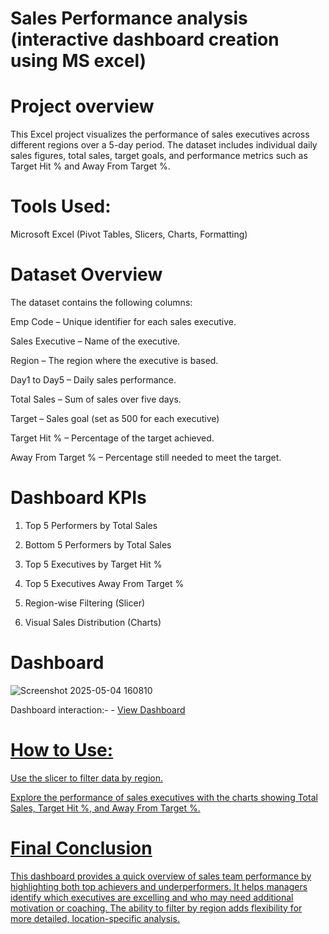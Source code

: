  # Sales Performance analysis (interactive dashboard creation using MS excel)

 # Project overview 
This Excel project visualizes the performance of sales executives across different regions over a 5-day period. The dataset includes individual daily sales figures, total sales, target goals, and performance metrics such as Target Hit % and Away From Target %.


# Tools Used: 

Microsoft Excel (Pivot Tables, Slicers, Charts, Formatting)


# Dataset Overview
The dataset contains the following columns:

Emp Code – Unique identifier for each sales executive.

Sales Executive – Name of the executive.

Region – The region where the executive is based.

Day1 to Day5 – Daily sales performance.

Total Sales – Sum of sales over five days.

Target – Sales goal (set as 500 for each executive)

Target Hit % – Percentage of the target achieved.

Away From Target % – Percentage still needed to meet the target.



# Dashboard KPIs 
1) Top 5 Performers by Total Sales

2) Bottom 5 Performers by Total Sales

3) Top 5 Executives by Target Hit %

4) Top 5 Executives Away From Target %

5) Region-wise Filtering (Slicer)

6) Visual Sales Distribution (Charts)


# Dashboard 
![Screenshot 2025-05-04 160810](https://github.com/user-attachments/assets/92b1eaa9-d658-4c4e-b199-a0919b735b54)

 Dashboard interaction:- - <a href="https://github.com/Farhankhan-99/Excel-Dashboard-project/blob/main/Dashboard.png"> View Dashboard


# How to Use:

Use the slicer to filter data by region.

Explore the performance of sales executives with the charts showing Total Sales, Target Hit %, and Away From Target %.



# Final Conclusion

This dashboard provides a quick overview of sales team performance by highlighting both top achievers and underperformers. It helps managers identify which executives are excelling and who may need additional motivation or coaching. The ability to filter by region adds flexibility for more detailed, location-specific analysis.
